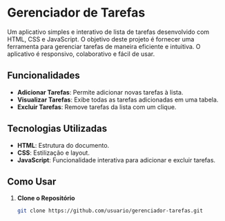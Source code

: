 # Gerenciador de Tarefas

Um aplicativo simples e interativo de lista de tarefas desenvolvido com HTML, CSS e JavaScript. O objetivo deste projeto é fornecer uma ferramenta para gerenciar tarefas de maneira eficiente e intuitiva. O aplicativo é responsivo, colaborativo e fácil de usar.

## Funcionalidades

- **Adicionar Tarefas**: Permite adicionar novas tarefas à lista.
- **Visualizar Tarefas**: Exibe todas as tarefas adicionadas em uma tabela.
- **Excluir Tarefas**: Remove tarefas da lista com um clique.

## Tecnologias Utilizadas

- **HTML**: Estrutura do documento.
- **CSS**: Estilização e layout.
- **JavaScript**: Funcionalidade interativa para adicionar e excluir tarefas.

## Como Usar

1. **Clone o Repositório**

   ```bash
   git clone https://github.com/usuario/gerenciador-tarefas.git
